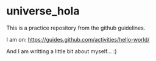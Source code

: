 # universe_hola
This is a practice repository from the github guidelines.

I am on: https://guides.github.com/activities/hello-world/

And I am writting a little bit about myself... :)
